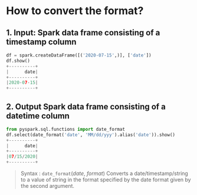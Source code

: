 # How to convert the format?

## 1.  Input:  Spark data frame consisting of a timestamp column 

```python
df = spark.createDataFrame([('2020-07-15',)], ['date'])
df.show()
+----------+
|      date|
+----------+
|2020-07-15|
+----------+
```

## 2.  Output Spark data frame consisting of a datetime column 

```python
from pyspark.sql.functions import date_format
df.select(date_format('date', 'MM/dd/yyy').alias('date')).show()
+----------+
|      date|
+----------+
|07/15/2020|
+----------+
```

> Syntax :  `date_format`\(_date_, _format_\)                                                                                                             Converts a date/timestamp/string to a value of string in the format specified by the date format given by the second argument.

